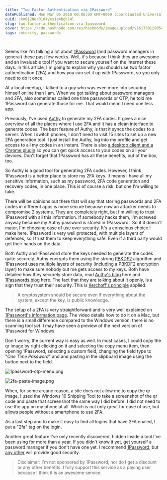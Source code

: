 ```yaml
---
title: "Two Factor Authentication via 1Password"
datePublished: Mon Mar 05 2018 00:00:00 GMT+0000 (Coordinated Universal Time)
cuid: ckn0j20er0104yes1g4hgh14l
slug: two-factor-authentication-via-1password
cover: https://cdn.hashnode.com/res/hashnode/image/upload/v1617381280542/nxICTXUXy.jpeg
tags: security, passwords

---
```



Seems like I'm talking a lot about [1Password](https://1password.com) (and password managers in general) these past few weeks. Well, it's because I think they are awesome and an invaluable tool if you want to secure yourself on the internet these days. In this article, I'm going to explain why you should use two factor authentication (2FA) and how you can set it up with 1Password, so you only need to do it once.

At a local meetup, I talked to a guy who was even more into securing himself online than I am. When we got talking about password managers and 2FA, also sometimes called one time passwords or OTP, he told me 1Password can generate those for me. That would mean I need one less app.

Previously, I've used [Authy](https://authy.com/) to generate my 2FA codes. It gives a nice overview of all the places where I use 2FA and it has a clean interface to generate codes. The best feature of Authy, is that it syncs the codes to a server. When I switch phones, I don't need to visit 15 sites to set up a new 2FA generation tool. I just install the Authy, log into my profile and get access to all my codes in an instant. There is also [a desktop client and a Chrome plugin](https://authy.com/download/) so you can get quick access to your codes on all your devices. Don't forget that 1Password has all these benefits, out of the box, too.

So Authy is a good tool for generating 2FA codes. However, I think 1Password is a better place to store my 2FA keys. It means I have all my sensitive information, such as my password, 2FA code generation and recovery codes, in one place. This is of course a risk, but one I'm willing to take.

There will be opinions out there that will say that storing passwords and 2FA codes in different apps is more secure because now an attacker needs to compromise 2 systems. They are completely right, but I'm willing to trust 1Password with all this information. If somebody hacks them, I'm screwed anyway because my Authy password is stored in 1Password.  So if it doesn't mater, I'm choosing ease of use over security. It's a conscious choice I make here. 1Password is very well protected, with multiple layers of defenses, so I trust them to keep everything safe. Even if a third party would get their hands on the data.

Both Authy and 1Password store the keys needed to generate the codes quite securely. Authy encrypts them using the strong [PBKDF2](https://en.wikipedia.org/wiki/PBKDF2) algorithm and 1Password uses multiple layers of security (including a PBKDF2 encryption layer) to make sure nobody but me gets access to my keys. Both have detailed how they securely store data, read [Authy's blog](https://authy.com/blog/how-the-authy-two-factor-backups-work/) here and [1Passwords blog](https://support.1password.com/1password-security/) here. The fact that they are talking about it openly, is a sign that they trust their security. This is [Kerchoff's principle](https://en.wikipedia.org/wiki/Kerckhoffs%27s_principle) applied:

> A cryptosystem should be secure even if everything about the system, except the key, is public knowledge.

The setup of a 2FA is very straightforward and is very well explained on [1Password's information page](https://support.1password.com/one-time-passwords/). The video details how to do it on a Mac, but there is a small difference compared to the Windows version: there is no scanning tool _yet_. I may have seen a preview of the next version of 1Password for Windows.

Don't worry, the current way is easy as well. In most cases, I could copy the qr image by right clicking on it and selecting the copy menu item, then opening 1Password, selecting a custom field, changing the field type to "_One Time Password_" and and pasting in the clipboard image using the button next to the field.

![1password-otp-menu.png](https://cdn.hashnode.com/res/hashnode/image/upload/v1617894086056/zuWDIEKd9.png)

![2fa-paste-image.png](https://cdn.hashnode.com/res/hashnode/image/upload/v1617894099200/T5MRQmAug.png)

When, for some arcane reason, a site does not allow me to copy the qr image, I used the Windows 10 Snipping Tool to take a screenshot of the qr code and paste that screenshot the same way I did before. I did not need to use the app on my phone at all. Which is not only great for ease of use, but allows people without a smartphone to use 2FA.

As a last step and to make it easy to find all logins that have 2FA enaled, I put a "2fa" tag on the login.

Another great feature I've only recently discovered, hidden inside a tool I've been using for more than a year. If you didn't know it yet, get yourself a password manager if you don't have one yet. I recommend [1Password](https://1password.com), but [any other](https://www.google.be/search?q=password+manager&oq=password+manager&aqs=chrome.0.69i59j69i61j0l4.2725j0j4&sourceid=chrome&ie=UTF-8) will provide good security.

> Disclaimer: I'm not sponsored by 1Password, nor do I get a discount or any other benefits. I fully support this service as a paying user because I think it is an awesome service.
